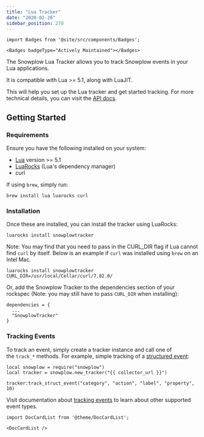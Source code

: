 ```yaml
---
title: "Lua Tracker"
date: "2020-02-26"
sidebar_position: 270
---
```


```mdx-code-block
import Badges from '@site/src/components/Badges';

<Badges badgeType="Actively Maintained"></Badges>
```

The Snowplow Lua Tracker allows you to track Snowplow events in your Lua applications.

It is compatible with Lua >= 5.1, along with LuaJIT.

This will help you set up the Lua tracker and get started tracking. For more technical details, you can visit the [API docs](https://snowplow.github.io/snowplow-lua-tracker/).

## Getting Started

### Requirements

Ensure you have the following installed on your system:

- [Lua](https://www.lua.org/) version >= 5.1
- [LuaRocks](https://luarocks.org/) (Lua's dependency manager)
- curl

If using `brew`, simply run:

```
brew install lua luarocks curl
```

### Installation

Once these are installed, you can install the tracker using LuaRocks:

```
luarocks install snowplowtracker
```

Note: You may find that you need to pass in the CURL\_DIR flag if Lua cannot find `curl` by itself. Below is an example if `curl` was installed using `brew` on an Intel Mac.

```
luarocks install snowplowtracker CURL_DIR=/usr/local/Cellar/curl/7.82.0/
```

Or, add the Snowplow Tracker to the dependencies section of your rockspec (Note: you may still have to pass `CURL_DIR` when installing):

```
dependencies = {
  ...
  "SnowplowTracker"
}
```

### Tracking Events

To track an event, simply create a tracker instance and call one of the `track_*` methods. For example, simple tracking of a [structured event](/docs/understanding-tracking-design/out-of-the-box-vs-custom-events-and-entities/index.md#structured-events):

```
local snowplow = require("snowplow")
local tracker = snowplow.new_tracker("{{ collector_url }}")

tracker:track_struct_event("category", "action", "label", "property", 10)
```

Visit documentation about [tracking events](/docs/collecting-data/collecting-from-own-applications/lua-tracker/tracking-specific-events/index.md) to learn about other supported event types.

```mdx-code-block
import DocCardList from '@theme/DocCardList';

<DocCardList />
```
